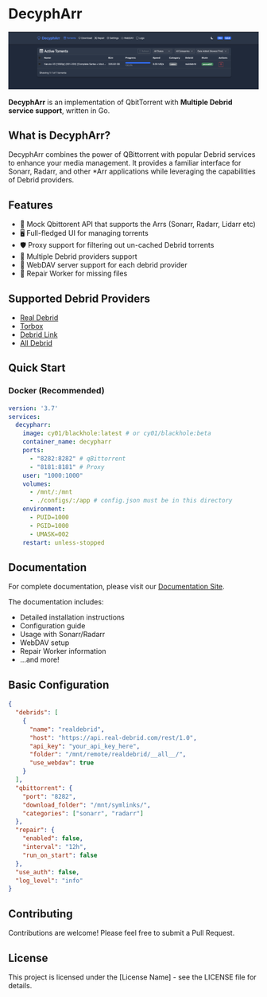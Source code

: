 # DecyphArr

![ui](docs/docs/images/main.png)

**DecyphArr** is an implementation of QbitTorrent with **Multiple Debrid service support**, written in Go.

## What is DecyphArr?

DecyphArr combines the power of QBittorrent with popular Debrid services to enhance your media management. It provides a familiar interface for Sonarr, Radarr, and other \*Arr applications while leveraging the capabilities of Debrid providers.

## Features

- 🔄 Mock Qbittorent API that supports the Arrs (Sonarr, Radarr, Lidarr etc)
- 🖥️ Full-fledged UI for managing torrents
- 🛡️ Proxy support for filtering out un-cached Debrid torrents
- 🔌 Multiple Debrid providers support
- 📁 WebDAV server support for each debrid provider
- 🔧 Repair Worker for missing files

## Supported Debrid Providers

- [Real Debrid](https://real-debrid.com)
- [Torbox](https://torbox.app)
- [Debrid Link](https://debrid-link.com)
- [All Debrid](https://alldebrid.com)

## Quick Start

### Docker (Recommended)

```yaml
version: '3.7'
services:
  decypharr:
    image: cy01/blackhole:latest # or cy01/blackhole:beta
    container_name: decypharr
    ports:
      - "8282:8282" # qBittorrent
      - "8181:8181" # Proxy
    user: "1000:1000"
    volumes:
      - /mnt/:/mnt
      - ./configs/:/app # config.json must be in this directory
    environment:
      - PUID=1000
      - PGID=1000
      - UMASK=002
    restart: unless-stopped
```

## Documentation

For complete documentation, please visit our [Documentation Site](https://sirrobot01.github.io/decypharr/).

The documentation includes:

- Detailed installation instructions
- Configuration guide
- Usage with Sonarr/Radarr
- WebDAV setup
- Repair Worker information
- ...and more!

## Basic Configuration

```json
{
  "debrids": [
    {
      "name": "realdebrid",
      "host": "https://api.real-debrid.com/rest/1.0",
      "api_key": "your_api_key_here",
      "folder": "/mnt/remote/realdebrid/__all__/",
      "use_webdav": true
    }
  ],
  "qbittorrent": {
    "port": "8282",
    "download_folder": "/mnt/symlinks/",
    "categories": ["sonarr", "radarr"]
  },
  "repair": {
    "enabled": false,
    "interval": "12h",
    "run_on_start": false
  },
  "use_auth": false,
  "log_level": "info"
}
```

## Contributing

Contributions are welcome! Please feel free to submit a Pull Request.

## License

This project is licensed under the [License Name] - see the LICENSE file for details.